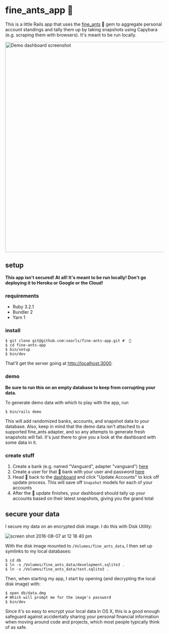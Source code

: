 # fine_ants_app 🐜

This is a little Rails app that uses the
[fine_ants](https://github.com/searls/fine_ants)  🐜 gem to aggregate personal account standings and tally them up by taking snapshots using Capybara (e.g. scraping them with browsers). It's meant to be run locally.

<img width="669" alt="Demo dashboard screenshot" src="https://user-images.githubusercontent.com/79303/29250362-4e710d24-800f-11e7-98bc-bd0ea27135c7.png" />

## setup

**This app isn't secured! At all! It's meant to be run locally! Don't go
deploying it to Heroku or Google or the Cloud!**

### requirements

- Ruby 3.2.1
- Bundler 2
- Yarn 1

### install

```
$ git clone git@github.com:searls/fine-ants-app.git #  🐜
$ cd fine-ants-app
$ bin/setup
$ bin/dev
```

That'll get the server going at [http://localhost:3000](http://localhost:3000).

### demo

**Be sure to run this on an empty database to keep from corrupting your data.**

To generate demo data with which to play with the app, run

```
$ bin/rails demo
```

This will add randomized banks, accounts, and snapshot data to your database.
Also, keep in mind that the demo data isn't attached to a supported fine_ants
adapter, and so any attempts to generate fresh snapshots will fail. It's just
there to give you a look at the dashboard with some data in it.

### create stuff

1. Create a bank (e.g. named "Vanguard", adapter "vanguard")
[here](http://localhost:3000/admin/banks/new)
2. Create a user for that 🐜 bank with your user and password
[here](http://localhost:3000/admin/users/new)
3. Head 🐜 back to the [dashboard](http://localhost:3000/) and click
"Update Accounts" to kick off update process. This will save off `Snapshot`
models for each of your accounts
4. After the 🐜 update finishes, your dashboard should tally up your accounts based
on their latest snapshots, giving you the grand total

## secure your data

I secure my data on an encrypted disk image. I do this with Disk Utility:

![screen shot 2016-08-07 at 12 18 40 pm](https://cloud.githubusercontent.com/assets/79303/17463676/1f8db934-5c99-11e6-99d1-18f3bffe7b82.png)

With the disk image mounted to `/Volumes/fine_ants_data`, I then set up symlinks
to my local databases:

```
$ cd db
$ ln -s /Volumes/fine_ants_data/development.sqlite3 .
$ ln -s /Volumes/fine_ants_data/test.sqlite3 .
```

Then, when starting my app, I start by opening (and decrypting the local disk
image) with:

```
$ open db/data.dmg
# Which will prompt me for the image's password
$ bin/dev
```

Since it's so easy to encrypt your local data in OS X, this is a good enough
safeguard against accidentally sharing your personal financial information when
moving around code and projects, which most people typically think of as safe.
